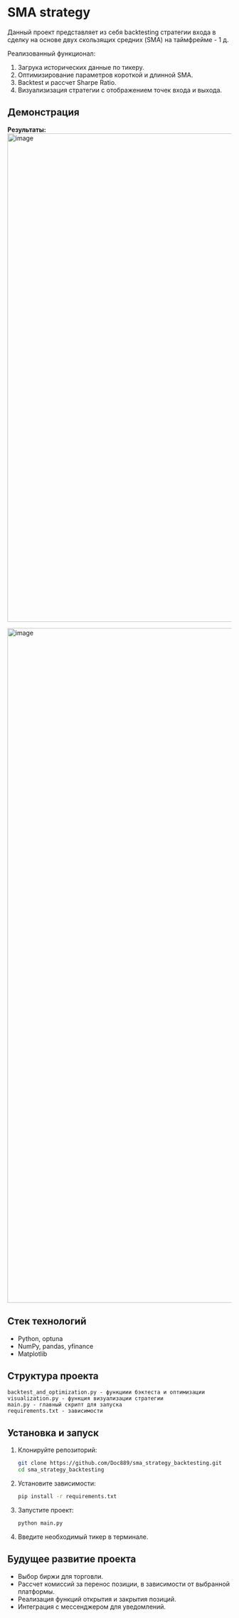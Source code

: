 # SMA strategy

Данный проект представляет из себя backtesting стратегии входа в сделку на основе двух скользящих средних (SMA) на таймфрейме - 1 д.

Реализованный функционал:
1. Загрука исторических данные по тикеру.
2. Оптимизирование параметров короткой и длинной SMA.
3. Backtest и рассчет Sharpe Ratio.
4. Визуализизация стратегии с отображением точек входа и выхода.

## Демонстрация
**Результаты:**
<img width="2762" height="1097" alt="image" src="https://github.com/user-attachments/assets/f3e2d715-4986-4ca1-a89b-1fc3dcaf8ff9" />

<img width="2531" height="1515" alt="image" src="https://github.com/user-attachments/assets/18d32602-cdbe-433d-ae55-7d460b943db8" />


## Стек технологий
- Python, optuna
- NumPy, pandas, yfinance
- Matplotlib

## Структура проекта
```
backtest_and_optimization.py - функциии бэктеста и оптимизации
visualization.py - функция визуализации стратегии
main.py - главный скрипт для запуска
requirements.txt - зависимости
```

##  Установка и запуск

1. Клонируйте репозиторий:
    ```bash
    git clone https://github.com/Doc889/sma_strategy_backtesting.git
    cd sma_strategy_backtesting
    ```
2. Установите зависимости:
    ```bash
    pip install -r requirements.txt
    ```
3. Запустите проект:
    ```bash
    python main.py
    ```
4. Введите необходимый тикер в терминале.

## Будущее развитие проекта
- Выбор биржи для торговли.
- Рассчет комиссий за перенос позиции, в зависимости от выбранной платформы.
- Реализация функций открытия и закрытия позиций.
- Интеграция с мессенджером для уведомлений.
